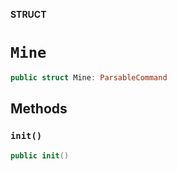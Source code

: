 **STRUCT**

# `Mine`

```swift
public struct Mine: ParsableCommand
```

## Methods
### `init()`

```swift
public init()
```
